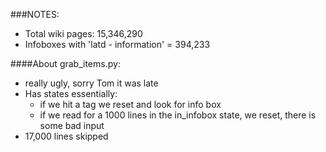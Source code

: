 ###NOTES:

* Total wiki pages: 15,346,290
* Infoboxes with 'latd - information' = 394,233 

####About grab_items.py:
* really ugly, sorry Tom it was late
* Has states essentially:
    * if we hit a </text> tag we reset and look for info box
    * if we read for a 1000 lines in the in_infobox state, we reset, there is some bad input
* 17,000 lines skipped
